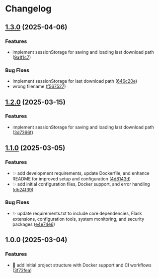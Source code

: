 # Changelog

## [1.3.0](https://github.com/martadams89/gofile-dl/compare/v1.2.0...v1.3.0) (2025-04-06)

### Features

- implement sessionStorage for saving and loading last download path ([9a1f1c7](https://github.com/martadams89/gofile-dl/commit/9a1f1c7eaeec55d11c5229e034930bf0a5f98350))

### Bug Fixes

- Implement sessionStorage for last download path ([646c20e](https://github.com/martadams89/gofile-dl/commit/646c20e3c96e4defe497fe06315fcb6d6e06f59a))
- wrong filename ([f567527](https://github.com/martadams89/gofile-dl/commit/f567527d9c479f0db3984ddcc6fd701df1c04b04))

## [1.2.0](https://github.com/martadams89/gofile-dl/compare/v1.1.0...v1.2.0) (2025-03-15)

### Features

- implement sessionStorage for saving and loading last download path ([3d7366f](https://github.com/martadams89/gofile-dl/commit/3d7366f1b0e4fe8f51766af3468711834efd7699))

## [1.1.0](https://github.com/martadams89/gofile-dl/compare/v1.0.0...v1.1.0) (2025-03-05)

### Features

- :sparkles: add development requirements, update Dockerfile, and enhance README for improved setup and configuration ([4d8143d](https://github.com/martadams89/gofile-dl/commit/4d8143d66ee0c9f5744f1705b75d3f21d3ad9271))
- :sparkles: add initial configuration files, Docker support, and error handling ([db24f39](https://github.com/martadams89/gofile-dl/commit/db24f3979d56fe3c25abc5f08b3168b85b29c6f2))

### Bug Fixes

- :sparkles: update requirements.txt to include core dependencies, Flask extensions, configuration tools, system monitoring, and security packages ([e4e74e6](https://github.com/martadams89/gofile-dl/commit/e4e74e6257e4bca5527cd5f395435e853afbc925))

## 1.0.0 (2025-03-04)

### Features

- :rocket: add initial project structure with Docker support and CI workflows ([3f72fea](https://github.com/martadams89/gofile-dl/commit/3f72fea3aa7c7f4f6af1ec28abc272bf1cc3291d))

